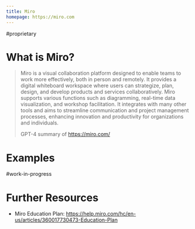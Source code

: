 ```yaml
---
title: Miro
homepage: https://miro.com
---
```


#proprietary

# What is Miro?

> Miro is a visual collaboration platform designed to enable teams to work more effectively, both in person and remotely. It provides a digital whiteboard workspace where users can strategize, plan, design, and develop products and services collaboratively. Miro supports various functions such as diagramming, real-time data visualization, and workshop facilitation. It integrates with many other tools and aims to streamline communication and project management processes, enhancing innovation and productivity for organizations and individuals.
>
> GPT-4 summary of https://miro.com/

# Examples

#work-in-progress

# Further Resources

- Miro Education Plan: https://help.miro.com/hc/en-us/articles/360017730473-Education-Plan
